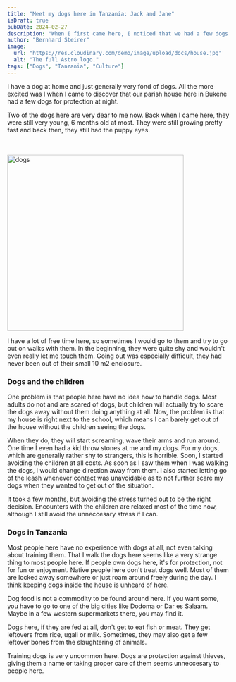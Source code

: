```yaml
---
title: "Meet my dogs here in Tanzania: Jack and Jane"
isDraft: true
pubDate: 2024-02-27
description: "When I first came here, I noticed that we had a few dogs locked away next to our house. I started visiting them."
author: "Bernhard Steirer"
image:
  url: "https://res.cloudinary.com/demo/image/upload/docs/house.jpg"
  alt: "The full Astro logo."
tags: ["Dogs", "Tanzania", "Culture"]
---
```


I have a dog at home and just generally very fond of dogs. All the more excited was I when I came to discover that our parish house here in Bukene had a few dogs for protection at night.

Two of the dogs here are very dear to me now. Back when I came here, they were still very young, 6 months old at most. They were still growing pretty fast and back then, they still had the puppy eyes.

<br><br>
<img src="https://res.cloudinary.com/bernhardsteirer-cdn/image/upload/v1708886533/bernhardsteirer/production/yhx8tsrfrslnfinxcaow.jpg" alt="dogs" width="400"/>

I have a lot of free time here, so sometimes I would go to them and try to go out on walks with them. In the beginning, they were quite shy and wouldn't even really let me touch them. Going out was especially difficult, they had never been out of their small 10 m2
enclosure.

### Dogs and the children

One problem is that people here have no idea how to handle dogs. Most adults do not and are scared of dogs, but children will actually try to scare the dogs away without them doing anything at all. Now, the problem is that my house is right next to the school, which means I can barely get out of the house without the children seeing the dogs.

When they do, they will start screaming, wave their arms and run around. One time I even had a kid throw stones at me and my dogs. For my dogs, which are generally rather shy to strangers, this is horrible. Soon, I started avoiding the children at all costs. As soon as I saw them when I was walking the dogs, I would change direction away from them. I also started letting go of the leash whenever contact was unavoidable as to not further scare my dogs when they wanted to get out of the situation.

It took a few months, but avoiding the stress turned out to be the right decision. Encounters with the children are relaxed most of the time now, although I still avoid the unneccesary stress if I can.

### Dogs in Tanzania

Most people here have no experience with dogs at all, not even talking about training them. That I walk the dogs here seems like a very strange thing to most people here. If people own dogs here, it's for protection, not for fun or enjoyment. Native people here don't treat dogs well. Most of them are locked away somewhere or just roam around freely during the day. I think keeping dogs inside the house is unheard of here.

Dog food is not a commodity to be found around here. If you want some, you have to go to one of the big cities like Dodoma or Dar es Salaam. Maybe in a few western supermarkets there, you may find it.

Dogs here, if they are fed at all, don't get to eat fish or meat. They get leftovers from rice, ugali or milk. Sometimes, they may also get a few leftover bones from the slaughtering of animals.

Training dogs is very uncommon here. Dogs are protection against thieves, giving them a name or taking proper care of them seems unneccesary to people here.
